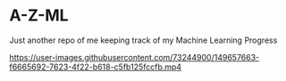 # A-Z-ML

Just another repo of me keeping track of my Machine Learning Progress 

https://user-images.githubusercontent.com/73244900/149657663-f6665692-7623-4f22-b618-c5fb125fccfb.mp4



